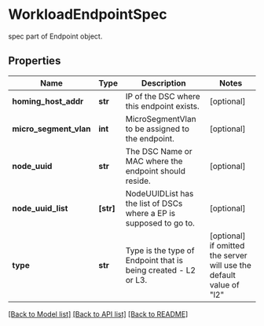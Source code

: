 # WorkloadEndpointSpec

spec part of Endpoint object.
## Properties
Name | Type | Description | Notes
------------ | ------------- | ------------- | -------------
**homing_host_addr** | **str** | IP of the DSC where this endpoint exists. | [optional] 
**micro_segment_vlan** | **int** | MicroSegmentVlan to be assigned to the endpoint. | [optional] 
**node_uuid** | **str** | The DSC Name or MAC where the endpoint should reside. | [optional] 
**node_uuid_list** | **[str]** | NodeUUIDList has the list of DSCs where a EP is supposed to go to. | [optional] 
**type** | **str** | Type is the type of Endpoint that is being created - L2 or L3. | [optional]  if omitted the server will use the default value of "l2"

[[Back to Model list]](../README.md#documentation-for-models) [[Back to API list]](../README.md#documentation-for-api-endpoints) [[Back to README]](../README.md)


